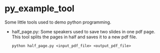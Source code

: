 # py_example_tool

Some little tools used to demo python programming.

- half_page.py: Some speakers used to save two slides in one pdf page. This tool splits the pages in half and saves it to a new pdf file.
    
    ```
    python half_page.py <input_pdf_file> <output_pdf_file>
    ```